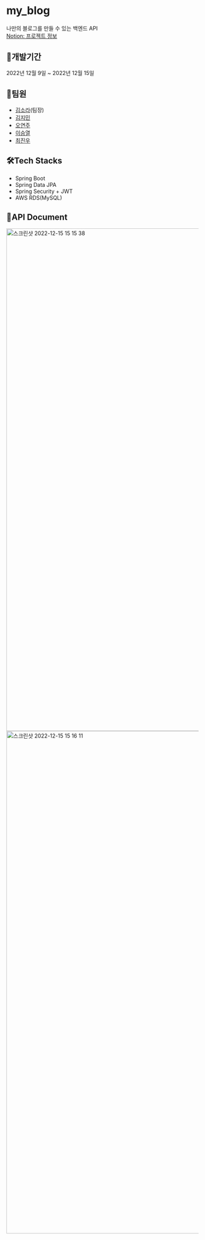 # my_blog
나만의 블로그를 만들 수 있는 백엔드 API  
[Notion: 프로젝트 정보](https://dev-rara.notion.site/My_Blog_Project-e8dd756bff524c1baf1cedc62237ca43)  
  
## 📆개발기간
2022년 12월 9일 ~ 2022년 12월 15일  
  
## 👯팀원
- [김소라](https://github.com/dev-rara)(팀장)
- [김지민](https://github.com/rgngr)
- [오연주](https://github.com/OhYeonJu)
- [이승열](https://github.com/misracis2)
- [최진우](https://github.com/woooo96)  
  
## 🛠️Tech Stacks
* Spring Boot
* Spring Data JPA
* Spring Security + JWT
* AWS RDS(MySQL)  
  
## 👀API Document
<img width="1317" alt="스크린샷 2022-12-15 15 15 38" src="https://user-images.githubusercontent.com/65327103/207789080-41dbeb19-79f9-47c8-be85-37e0e4533f86.png">

<img width="1317" alt="스크린샷 2022-12-15 15 16 11" src="https://user-images.githubusercontent.com/65327103/207789107-da8b71f2-44df-4d3b-bba1-87cc8677abe4.png">
